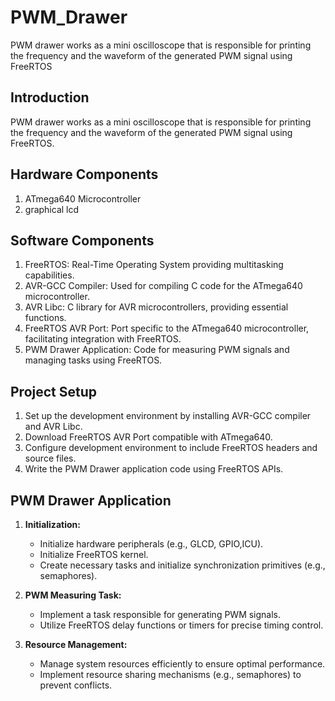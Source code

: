 # PWM_Drawer
PWM drawer works as a mini oscilloscope that is responsible for printing the frequency and the waveform of the generated PWM signal using FreeRTOS
## Introduction
PWM drawer works as a mini oscilloscope that is responsible for printing the frequency and the waveform of the generated PWM signal using FreeRTOS.
## Hardware Components
1. ATmega640 Microcontroller
2. graphical lcd

## Software Components
1. FreeRTOS: Real-Time Operating System providing multitasking capabilities.
2. AVR-GCC Compiler: Used for compiling C code for the ATmega640 microcontroller.
3. AVR Libc: C library for AVR microcontrollers, providing essential functions.
4. FreeRTOS AVR Port: Port specific to the ATmega640 microcontroller, facilitating integration with FreeRTOS.
5. PWM Drawer Application: Code for measuring PWM signals and managing tasks using FreeRTOS.

## Project Setup
1. Set up the development environment by installing AVR-GCC compiler and AVR Libc.
2. Download FreeRTOS AVR Port compatible with ATmega640.
3. Configure development environment to include FreeRTOS headers and source files.
4. Write the PWM Drawer application code using FreeRTOS APIs.

## PWM Drawer Application
1. **Initialization:**
   - Initialize hardware peripherals (e.g., GLCD, GPIO,ICU).
   - Initialize FreeRTOS kernel.
   - Create necessary tasks and initialize synchronization primitives (e.g., semaphores).

2. **PWM Measuring Task:**
   - Implement a task responsible for generating PWM signals.
   - Utilize FreeRTOS delay functions or timers for precise timing control.
3. **Resource Management:**
   - Manage system resources efficiently to ensure optimal performance.
   - Implement resource sharing mechanisms (e.g., semaphores) to prevent conflicts.



